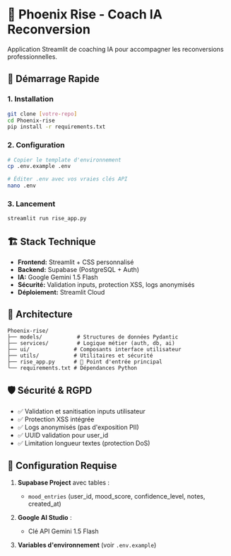 # 🦋 Phoenix Rise - Coach IA Reconversion

Application Streamlit de coaching IA pour accompagner les reconversions professionnelles.

## 🚀 Démarrage Rapide

### 1. Installation
```bash
git clone [votre-repo]
cd Phoenix-rise
pip install -r requirements.txt
```

### 2. Configuration
```bash
# Copier le template d'environnement
cp .env.example .env

# Éditer .env avec vos vraies clés API
nano .env
```

### 3. Lancement
```bash
streamlit run rise_app.py
```

## 🏗️ Stack Technique

- **Frontend:** Streamlit + CSS personnalisé
- **Backend:** Supabase (PostgreSQL + Auth)  
- **IA:** Google Gemini 1.5 Flash
- **Sécurité:** Validation inputs, protection XSS, logs anonymisés
- **Déploiement:** Streamlit Cloud

## 📁 Architecture

```
Phoenix-rise/
├── models/           # Structures de données Pydantic
├── services/         # Logique métier (auth, db, ai)
├── ui/              # Composants interface utilisateur  
├── utils/           # Utilitaires et sécurité
├── rise_app.py      # 🎯 Point d'entrée principal
└── requirements.txt # Dépendances Python
```

## 🛡️ Sécurité & RGPD

- ✅ Validation et sanitisation inputs utilisateur
- ✅ Protection XSS intégrée  
- ✅ Logs anonymisés (pas d'exposition PII)
- ✅ UUID validation pour user_id
- ✅ Limitation longueur textes (protection DoS)

## 🔧 Configuration Requise

1. **Supabase Project** avec tables :
   - `mood_entries` (user_id, mood_score, confidence_level, notes, created_at)

2. **Google AI Studio** :
   - Clé API Gemini 1.5 Flash

3. **Variables d'environnement** (voir `.env.example`)
